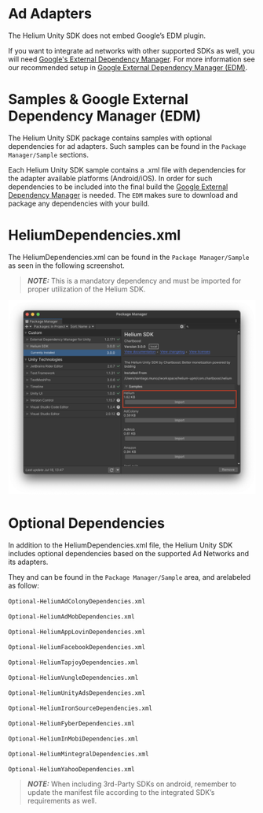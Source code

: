 # Ad Adapters

The Helium Unity SDK does not embed Google’s EDM plugin.

If you want to integrate ad networks with other supported SDKs as well, you will need [Google's External Dependency Manager](https://developers.google.com/unity/archive#external_dependency_manager_for_unity). For more information see our recommended setup in [Google External Dependency Manager (EDM)](edm.md).

# Samples & Google External Dependency Manager (EDM)

The Helium Unity SDK package contains samples with optional dependencies for ad adapters. Such samples can be found in the `Package Manager/Sample` sections.

Each Helium Unity SDK sample contains a .xml file with dependencies for the adapter available platforms (Android/iOS). In order for such dependencies to be included into the final build the [Google External Dependency Manager](https://github.com/googlesamples/unity-jar-resolver) is needed.
The `EDM` makes sure to download and package any dependencies with your build.

# HeliumDependencies.xml

The HeliumDependencies.xml can be found in the `Package Manager/Sample` as seen in the following screenshot.

> **_NOTE:_** This is a mandatory dependency and must be imported for proper utilization of the Helium SDK.

![HeliumDependencies.xml](../images/helium-dependencies.png)

# Optional Dependencies
In addition to the HeliumDependencies.xml file, the Helium Unity SDK includes optional dependencies based on the supported Ad Networks and its adapters.

They and can be found in the `Package Manager/Sample` area, and arelabeled as follow:

`Optional-HeliumAdColonyDependencies.xml`

`Optional-HeliumAdMobDependencies.xml`

`Optional-HeliumAppLovinDependencies.xml`

`Optional-HeliumFacebookDependencies.xml`

`Optional-HeliumTapjoyDependencies.xml`

`Optional-HeliumVungleDependencies.xml`

`Optional-HeliumUnityAdsDependencies.xml`

`Optional-HeliumIronSourceDependencies.xml`

`Optional-HeliumFyberDependencies.xml`

`Optional-HeliumInMobiDependencies.xml`

`Optional-HeliumMintegralDependencies.xml`

`Optional-HeliumYahooDependencies.xml`

> **_NOTE:_** When including 3rd-Party SDKs on android, remember to update the manifest file according to the integrated SDK’s requirements as well.

